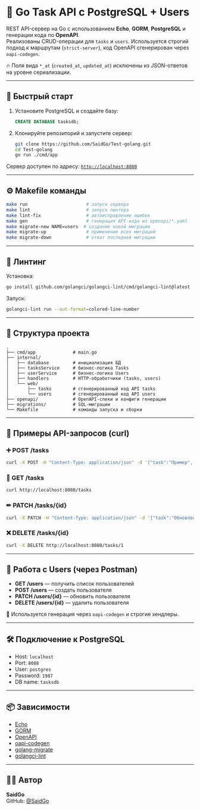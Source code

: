 # 📌 Go Task API с PostgreSQL + Users

REST API-сервер на Go с использованием **Echo**, **GORM**, **PostgreSQL** и генерации кода по **OpenAPI**.  
Реализованы CRUD-операции для `tasks` и `users`. Используется строгий подход к маршрутам (`strict-server`), код OpenAPI сгенерирован через `oapi-codegen`.

🔥 Поля вида `*_at` (`created_at`, `updated_at`) исключены из JSON-ответов на уровне сериализации.

---

## 🚀 Быстрый старт

1. Установите PostgreSQL и создайте базу:
   ```sql
   CREATE DATABASE tasksdb;
   ```

2. Клонируйте репозиторий и запустите сервер:
   ```bash
   git clone https://github.com/SaidGo/Test-golang.git
   cd Test-golang
   go run ./cmd/app
   ```

Сервер доступен по адресу: [`http://localhost:8080`](http://localhost:8080)

---

## ⚙️ Makefile команды

```bash
make run                      # запуск сервера
make lint                     # запуск линтера
make lint-fix                 # автоисправление ошибок
make gen                      # генерация API-кода из openapi/*.yaml
make migrate-new NAME=users  # создание новой миграции
make migrate-up               # применение всех миграций
make migrate-down             # откат последней миграции
```

---

## 🧪 Линтинг

Установка:
```bash
go install github.com/golangci/golangci-lint/cmd/golangci-lint@latest
```

Запуск:
```bash
golangci-lint run --out-format=colored-line-number
```

---

## 📂 Структура проекта

```
.
├── cmd/app              # main.go
├── internal/
│   ├── database         # инициализация БД
│   ├── tasksService     # бизнес-логика Tasks
│   ├── userService      # бизнес-логика Users
│   ├── handlers         # HTTP-обработчики (tasks, users)
│   └── web/
│       ├── tasks        # сгенерированный код API tasks
│       └── users        # сгенерированный код API users
├── openapi/             # OpenAPI-спеки и конфиги генерации
├── migrations/          # SQL-миграции
└── Makefile             # команды запуска и сборки
```

---

## 🔗 Примеры API-запросов (curl)

### ➕ POST /tasks
```bash
curl -X POST -H "Content-Type: application/json" -d '{"task":"Пример", "is_done":false}' http://localhost:8080/tasks
```

### 📖 GET /tasks
```bash
curl http://localhost:8080/tasks
```

### ✏ PATCH /tasks/{id}
```bash
curl -X PATCH -H "Content-Type: application/json" -d '{"task":"Обновлено","is_done":true}' http://localhost:8080/tasks/1
```

### ❌ DELETE /tasks/{id}
```bash
curl -X DELETE http://localhost:8080/tasks/1
```

---

## 👥 Работа с Users (через Postman)

- **GET /users** — получить список пользователей  
- **POST /users** — создать пользователя  
- **PATCH /users/{id}** — обновить пользователя  
- **DELETE /users/{id}** — удалить пользователя  

📌 Используется генерация через `oapi-codegen` и строгие хендлеры.

---

## 🛠 Подключение к PostgreSQL

- Host: `localhost`  
- Port: `8088`  
- User: `postgres`  
- Password: `1987`  
- DB name: `tasksdb`

---

## 📦 Зависимости

- [Echo](https://echo.labstack.com/)
- [GORM](https://gorm.io/)
- [OpenAPI](https://swagger.io/specification/)
- [oapi-codegen](https://github.com/deepmap/oapi-codegen)
- [golang-migrate](https://github.com/golang-migrate/migrate)
- [golangci-lint](https://golangci-lint.run/)

---

## 👨‍💻 Автор

**SaidGo**  
GitHub: [@SaidGo](https://github.com/SaidGo)
